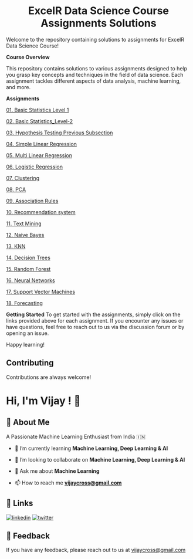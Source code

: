 <h1 align="center">ExcelR Data Science Course Assignments Solutions</h1>

Welcome to the repository containing solutions to assignments for ExcelR Data Science Course!

**Course Overview**

This repository contains solutions to various assignments designed to help you grasp key concepts and techniques in the field of data science. Each assignment tackles different aspects of data analysis, machine learning, and more.

**Assignments**

[01. Basic Statistics Level 1](https://github.com/vijaycross/ExcelR-Data-Science-Assignments/tree/main/01.%20Basic%20Statistics_Level%201)

[02. Basic Statistics_Level-2](https://github.com/vijaycross/ExcelR-Data-Science-Assignments/tree/main/02.%20Basic%20Statistics_Level-2)

[03. Hypothesis Testing Previous Subsection](https://github.com/vijaycross/ExcelR-Data-Science-Assignments/tree/main/03.%20Hypothesis%20Testing%20Previous%20Subsection)

[04. Simple Linear Regression](https://github.com/vijaycross/ExcelR-Data-Science-Assignments/tree/main/04.%20Simple%20Linear%20Regression)

[05. Multi Linear Regression](https://github.com/vijaycross/ExcelR-Data-Science-Assignments/tree/main/05.%20Multi%20Linear%20Regression)

[06. Logistic Regression](https://github.com/vijaycross/ExcelR-Data-Science-Assignments/tree/main/06.%20Logistic%20Regression)

[07. Clustering](https://github.com/vijaycross/ExcelR-Data-Science-Assignments/tree/main/07.%20Clustering)

[08. PCA](https://github.com/vijaycross/ExcelR-Data-Science-Assignments/tree/main/08.%20PCA)

[09. Association Rules](https://github.com/vijaycross/ExcelR-Data-Science-Assignments/tree/main/09.%20Association%20Rules)

[10. Recommendation system](https://github.com/vijaycross/ExcelR-Data-Science-Assignments/tree/main/10.%20Recommendation%20system)

[11. Text Mining](https://github.com/vijaycross/ExcelR-Data-Science-Assignments/tree/main/11.%20Text%20Mining)

[12. Naive Bayes](https://github.com/vijaycross/ExcelR-Data-Science-Assignments/tree/main/12.%20Naive%20Bayes)

[13. KNN](https://github.com/vijaycross/ExcelR-Data-Science-Assignments/tree/main/13.%20KNN)

[14. Decision Trees](https://github.com/vijaycross/ExcelR-Data-Science-Assignments/tree/main/14.%20Decision%20Trees)

[15. Random Forest](https://github.com/vijaycross/ExcelR-Data-Science-Assignments/tree/main/15.%20Random%20Forest)

[16. Neural Networks](https://github.com/vijaycross/ExcelR-Data-Science-Assignments/tree/main/16.%20Neural%20Networks)

[17. Support Vector Machines](https://github.com/vijaycross/ExcelR-Data-Science-Assignments/tree/main/17.%20Support%20Vector%20Machines)

[18. Forecasting](https://github.com/vijaycross/ExcelR-Data-Science-Assignments/tree/main/18.%20Forecasting)



**Getting Started**
To get started with the assignments, simply click on the links provided above for each assignment. If you encounter any issues or have questions, feel free to reach out to us via the discussion forum or by opening an issue.

Happy learning!


## Contributing

Contributions are always welcome!


# Hi, I'm Vijay ! 👋


## 🚀 About Me
A Passionate Machine Learning Enthusiast from India  🇮🇳

- 🧠 I’m currently learning **Machine Learning, Deep Learning & AI**

- 👯 I’m looking to collaborate on **Machine Learning, Deep Learning & AI**

- 💬 Ask me about **Machine Learning**

- 📫 How to reach me **vijaycross@gmail.com**


## 🔗 Links

[![linkedin](https://img.shields.io/badge/linkedin-0A66C2?style=for-the-badge&logo=linkedin&logoColor=white)](https://www.linkedin.com/in/vijaycross/)
[![twitter](https://img.shields.io/badge/twitter-1DA1F2?style=for-the-badge&logo=twitter&logoColor=white)](https://twitter.com/vijaycross)


## 📨 Feedback

If you have any feedback, please reach out to us at vijaycross@gmail.com
